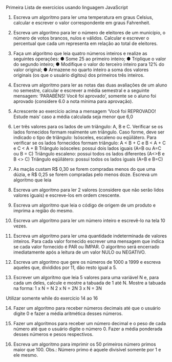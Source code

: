 Primeira Lista de exercicios usando linguagem JavaScript

1. Escreva um algoritmo para ler uma temperatura em graus Celsius, calcular e escrever o
valor correspondente em graus Fahrenheit.

2. Escreva um algoritmo para ler o número de eleitores de um município, o número de
votos brancos, nulos e válidos. Calcular e escrever o percentual que cada um representa
em relação ao total de eleitores.

3. Faça um algoritmo que leia quatro números inteiros e realize as seguintes operações:
● Some 25 ao primeiro inteiro;
● Triplique o valor do segundo inteiro;
● Modifique o valor do terceiro inteiro para 12% do valor original;
● Armazene no quarto inteiro a soma dos valores originais (os que o usuário digitou)
dos primeiros três inteiros.

4. Escreva um algoritmo para ler as notas das duas avaliações de um aluno no semestre,
calcular e escrever a média semestral e a seguinte mensagem: ‘PARABÉNS! Você foi
aprovado’, somente se o aluno foi aprovado (considere 6.0 a nota mínima para
aprovação).

5. Acrescente ao exercício acima a mensagem ‘Você foi REPROVADO! Estude mais’ caso a
média calculada seja menor que 6,0

6. Ler três valores para os lados de um triângulo: A, B e C. Verificar se os lados fornecidos
formam realmente um triângulo. Caso forme, deve ser indicado o tipo de triângulo:
Isósceles, escaleno ou eqüilátero.
Para verificar se os lados fornecidos formam triângulo: A < B + C e B < A + C e C < A + B
Triângulo isósceles: possui dois lados iguais (A=B ou A=C ou B = C)
Triângulo escaleno: possui todos os lados diferentes (A<>B e B <> C)
Triângulo eqüilátero: possui todos os lados iguais (A=B e B=C)

7. As maçãs custam R$ 0,30 se forem compradas menos do que uma dúzia, e R$ 0,25 se
forem compradas pelo menos doze. Escreva um algoritmo que leia

8. Escreva um algoritmo para ler 2 valores (considere que não serão lidos valores iguais)
e escreve-los em ordem crescente.

9. Escreva um algoritmo que leia o código de origem de um produto e imprima a região
do mesmo.

10. Escreva um algoritmo para ler um número inteiro e escrevê-lo na tela 10 vezes.

11. Escreva um algoritmo para ler uma quantidade indeterminada de valores inteiros. Para
cada valor fornecido escrever uma mensagem que indica se cada valor fornecido é PAR
ou ÍMPAR. O algoritmo será encerrado imediatamente após a leitura de um valor NULO ou
NEGATIVO.

12. Escreva um algoritmo que gere os números de 1000 a 1999 e escreva aqueles que,
divididos por 11, dão resto igual a 5.

13. Escrever um algoritmo que leia 5 valores para uma variável N e, para cada um deles,
calcule e mostre a tabuada de 1 até N. Mostre a tabuada na forma:
1 x N = N
2 x N = 2N
3 x N = 3N

Utilizar somente while do exercício 14 ao 16

14. Fazer um algoritmo para receber números decimais até que o usuário digite 0 e fazer
a média aritmética desses números.

15. Fazer um algoritmos para receber um número decimal e o peso de cada número até
que o usuário digite o número 0. Fazer a média ponderada desses números e pesos
respectivos.

16. Escreva um algoritmo para imprimir os 50 primeiros número primos maior que 100.
Obs.: Número primo é aquele divisível somente por 1 e ele mesmo.

